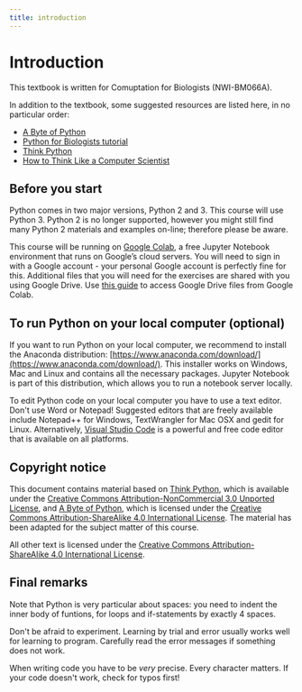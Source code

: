 ```yaml
---
title: introduction
---
```


# Introduction

This textbook is written for Comuptation for Biologists (NWI-BM066A). 

In addition to the textbook, some suggested resources are listed here, in no particular order:

* [A Byte of Python](https://python.swaroopch.com/)
* [Python for Biologists tutorial](https://pythonforbiologists.com/introduction/)
* [Think Python](https://greenteapress.com/wp/think-python-2e)
* [How to Think Like a Computer Scientist](http://openbookproject.net/thinkcs/python/english3e/)


## Before you start

Python comes in two major versions, Python 2 and 3. This course will use Python 3. Python 2 is no longer supported, however you might still find many Python 2 materials and examples on-line; therefore please be aware.

This course will be running on [Google Colab](https://colab.research.google.com), a free Jupyter Notebook environment that runs on Google’s cloud servers. You will need to sign in with a Google account - your personal Google account is perfectly fine for this. Additional files that you will need for the exercises are shared with you using Google Drive. Use [this guide](https://brightspace.ru.nl/d2l/le/content/333118/Home) to access Google Drive files from Google Colab. 

## To run Python on your local computer (optional)

If you want to run Python on your local computer, we recommend to install the Anaconda distribution: [https://www.anaconda.com/download/](https://www.anaconda.com/download/). This installer works on Windows, Mac and Linux and contains all the necessary packages. Jupyter Notebook is part of this distribution, which allows you to run a notebook server locally.

To edit Python code on your local computer you have to use a text editor. Don't use Word or Notepad! Suggested editors that are freely available include Notepad++ for Windows, TextWrangler for Mac OSX and gedit for Linux. Alternatively, [Visual Studio Code](https://code.visualstudio.com/) is a powerful and free code editor that is available on all platforms.


## Copyright notice

This document contains material based on [Think Python](https://greenteapress.com/wp/think-python-2e/), which is available under the [Creative Commons Attribution-NonCommercial 3.0 Unported License](http://creativecommons.org/licenses/by-nc/3.0/), and [A Byte of Python](https://python.swaroopch.com/), which is licensed under the [Creative Commons Attribution-ShareAlike 4.0 International License](http://creativecommons.org/licenses/by-sa/4.0/). The material has been adapted for the subject matter of this course.

All other text is licensed under the [Creative Commons Attribution-ShareAlike 4.0 International License](http://creativecommons.org/licenses/by-sa/4.0/).

## Final remarks

Note that Python is very particular about spaces: you need to indent the inner body of funtions, for loops and if-statements by exactly 4 spaces. 

Don't be afraid to experiment. Learning by trial and error usually works well for learning to program. Carefully read the error messages if something does not work.

When writing code you have to be *very* precise. Every character matters. If your code doesn't work, check for typos first! 

